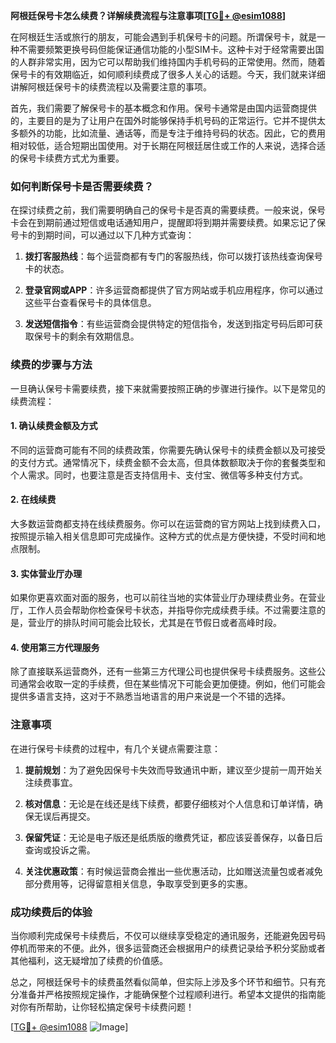 **阿根廷保号卡怎么续费？详解续费流程与注意事项[[TG💪+ @esim1088](https://t.me/s/esim1088)]**

在阿根廷生活或旅行的朋友，可能会遇到手机保号卡的问题。所谓保号卡，就是一种不需要频繁更换号码但能保证通信功能的小型SIM卡。这种卡对于经常需要出国的人群非常实用，因为它可以帮助我们维持国内手机号码的正常使用。然而，随着保号卡的有效期临近，如何顺利续费成了很多人关心的话题。今天，我们就来详细讲解阿根廷保号卡的续费流程以及需要注意的事项。

首先，我们需要了解保号卡的基本概念和作用。保号卡通常是由国内运营商提供的，主要目的是为了让用户在国外时能够保持手机号码的正常运行。它并不提供太多额外的功能，比如流量、通话等，而是专注于维持号码的状态。因此，它的费用相对较低，适合短期出国使用。对于长期在阿根廷居住或工作的人来说，选择合适的保号卡续费方式尤为重要。

### 如何判断保号卡是否需要续费？

在探讨续费之前，我们需要明确自己的保号卡是否真的需要续费。一般来说，保号卡会在到期前通过短信或电话通知用户，提醒即将到期并需要续费。如果忘记了保号卡的到期时间，可以通过以下几种方式查询：

1. **拨打客服热线**：每个运营商都有专门的客服热线，你可以拨打该热线查询保号卡的状态。
   
2. **登录官网或APP**：许多运营商都提供了官方网站或手机应用程序，你可以通过这些平台查看保号卡的具体信息。

3. **发送短信指令**：有些运营商会提供特定的短信指令，发送到指定号码后即可获取保号卡的剩余有效期信息。

### 续费的步骤与方法

一旦确认保号卡需要续费，接下来就需要按照正确的步骤进行操作。以下是常见的续费流程：

#### 1. 确认续费金额及方式

不同的运营商可能有不同的续费政策，你需要先确认保号卡的续费金额以及可接受的支付方式。通常情况下，续费金额不会太高，但具体数额取决于你的套餐类型和个人需求。同时，也要注意是否支持信用卡、支付宝、微信等多种支付方式。

#### 2. 在线续费

大多数运营商都支持在线续费服务。你可以在运营商的官方网站上找到续费入口，按照提示输入相关信息即可完成操作。这种方式的优点是方便快捷，不受时间和地点限制。

#### 3. 实体营业厅办理

如果你更喜欢面对面的服务，也可以前往当地的实体营业厅办理续费业务。在营业厅，工作人员会帮助你检查保号卡状态，并指导你完成续费手续。不过需要注意的是，营业厅的排队时间可能会比较长，尤其是在节假日或者高峰时段。

#### 4. 使用第三方代理服务

除了直接联系运营商外，还有一些第三方代理公司也提供保号卡续费服务。这些公司通常会收取一定的手续费，但在某些情况下可能会更加便捷。例如，他们可能会提供多语言支持，这对于不熟悉当地语言的用户来说是一个不错的选择。

### 注意事项

在进行保号卡续费的过程中，有几个关键点需要注意：

1. **提前规划**：为了避免因保号卡失效而导致通讯中断，建议至少提前一周开始关注续费事宜。

2. **核对信息**：无论是在线还是线下续费，都要仔细核对个人信息和订单详情，确保无误后再提交。

3. **保留凭证**：无论是电子版还是纸质版的缴费凭证，都应该妥善保存，以备日后查询或投诉之需。

4. **关注优惠政策**：有时候运营商会推出一些优惠活动，比如赠送流量包或者减免部分费用等，记得留意相关信息，争取享受到更多的实惠。

### 成功续费后的体验

当你顺利完成保号卡续费后，不仅可以继续享受稳定的通讯服务，还能避免因号码停机而带来的不便。此外，很多运营商还会根据用户的续费记录给予积分奖励或者其他福利，这无疑增加了续费的价值感。

总之，阿根廷保号卡的续费虽然看似简单，但实际上涉及多个环节和细节。只有充分准备并严格按照规定操作，才能确保整个过程顺利进行。希望本文提供的指南能对你有所帮助，让你轻松搞定保号卡续费问题！

[[TG💪+ @esim1088](https://t.me/s/esim1088) ![Image](https://i.postimg.cc/4NQfJmqS/Snipaste-2025-05-13-00-14-12.png)]